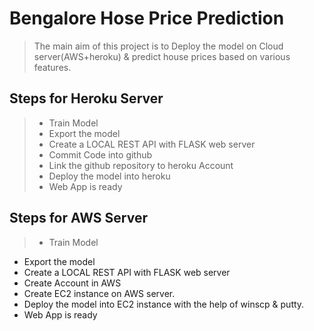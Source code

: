 # Bengalore Hose Price Prediction

> The main aim of this project is to Deploy the model on Cloud server(AWS+heroku) & predict house prices based on various features.

## Steps  for Heroku Server
>* Train Model
>* Export the model
>* Create a LOCAL REST API with FLASK web server
>* Commit Code into github
>* Link the github repository to heroku Account
>* Deploy the model into heroku
>* Web App is ready

## Steps for AWS Server

>* Train Model
  * Export the model
  * Create a LOCAL REST API with FLASK web server
  * Create Account in AWS 
  * Create EC2 instance on AWS server.
  * Deploy the model into EC2 instance with the help of winscp  & putty.
  * Web App is ready
